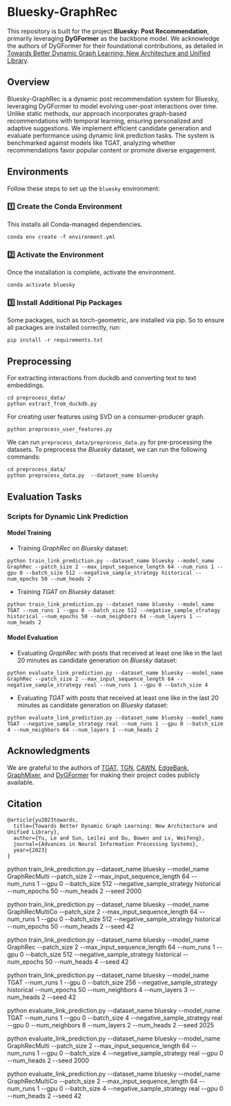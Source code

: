 # Bluesky-GraphRec

This repository is built for the project **Bluesky: Post Recommendation**, primarily leveraging **DyGFormer** as the backbone model. We acknowledge the authors of DyGFormer for their foundational contributions, as detailed in [Towards Better Dynamic Graph Learning: New Architecture and Unified Library](https://arxiv.org/abs/2303.13047).

## Overview

Bluesky-GraphRec is a dynamic post recommendation system for Bluesky, leveraging DyGFormer to model evolving user-post interactions over time. Unlike static methods, our approach incorporates graph-based recommendations with temporal learning, ensuring personalized and adaptive suggestions. We implement efficient candidate generation and evaluate performance using dynamic link prediction tasks. The system is benchmarked against models like TGAT, analyzing whether recommendations favor popular content or promote diverse engagement.

## Environments
Follow these steps to set up the `bluesky` environment:

### **1️⃣ Create the Conda Environment**
This installs all Conda-managed dependencies.
```
conda env create -f environment.yml
```
### **2️⃣ Activate the Environment**
Once the installation is complete, activate the environment.
```
conda activate bluesky
```
### **3️⃣ Install Additional Pip Packages**
Some packages, such as torch-geometric, are installed via pip. So to ensure all packages are installed correctly, run:
```
pip install -r requirements.txt
```

## Preprocessing
For extracting interactions from duckdb and converting text to text embeddings.
```{bash}
cd preprocess_data/
python extract_from_duckdb.py
```

For creating user features using SVD on a consumer-producer graph.
```{bash}
python preprocess_user_features.py
```

We can run ```preprocess_data/preprocess_data.py``` for pre-processing the datasets.
To preprocess the *Bluesky* dataset, we can run the following commands:
```{bash}
cd preprocess_data/
python preprocess_data.py  --dataset_name bluesky
```

## Evaluation Tasks

### Scripts for Dynamic Link Prediction

#### Model Training
* Training *GraphRec* on *Bluesky* dataset:
```{bash}
python train_link_prediction.py --dataset_name bluesky --model_name GraphRec --patch_size 2 --max_input_sequence_length 64 --num_runs 1 --gpu 0 --batch_size 512 --negative_sample_strategy historical --num_epochs 50 --num_heads 2
```

* Training *TGAT* on *Bluesky* dataset:
```{bash}
python train_link_prediction.py --dataset_name bluesky --model_name TGAT --num_runs 1 --gpu 0 --batch_size 512 --negative_sample_strategy historical --num_epochs 50 --num_neighbors 64 --num_layers 1 --num_heads 2
```

#### Model Evaluation
* Evaluating *GraphRec* with posts that received at least one like in the last 20 minutes as candidate generation on *Bluesky* dataset:
```{bash}
python evaluate_link_prediction.py --dataset_name bluesky --model_name GraphRec --patch_size 2 --max_input_sequence_length 64 --negative_sample_strategy real --num_runs 1 --gpu 0 --batch_size 4
```

* Evaluating *TGAT* with posts that received at least one like in the last 20 minutes as candidate generation on *Bluesky* dataset:
```{bash}
python evaluate_link_prediction.py --dataset_name bluesky --model_name TGAT --negative_sample_strategy real --num_runs 1 --gpu 0 --batch_size 4 --num_neighbors 64 --num_layers 1 --num_heads 2
```

## Acknowledgments

We are grateful to the authors of 
[TGAT](https://github.com/StatsDLMathsRecomSys/Inductive-representation-learning-on-temporal-graphs), 
[TGN](https://github.com/twitter-research/tgn), 
[CAWN](https://github.com/snap-stanford/CAW), 
[EdgeBank](https://github.com/fpour/DGB),
[GraphMixer](https://github.com/CongWeilin/GraphMixer), and
[DyGFormer](https://github.com/yule-BUAA/DyGLib) for making their project codes publicly available.

## Citation

```{bibtex}
@article{yu2023towards,
  title={Towards Better Dynamic Graph Learning: New Architecture and Unified Library},
  author={Yu, Le and Sun, Leilei and Du, Bowen and Lv, Weifeng},
  journal={Advances in Neural Information Processing Systems},
  year={2023}
}
```
python train_link_prediction.py --dataset_name bluesky --model_name GraphRecMulti --patch_size 2 --max_input_sequence_length 64 --num_runs 1 --gpu 0 --batch_size 512 --negative_sample_strategy historical --num_epochs 50 --num_heads 2 --seed 2000

python train_link_prediction.py --dataset_name bluesky --model_name GraphRecMultiCo --patch_size 2 --max_input_sequence_length 64 --num_runs 1 --gpu 0 --batch_size 512 --negative_sample_strategy historical --num_epochs 50 --num_heads 2 --seed 42

python train_link_prediction.py --dataset_name bluesky --model_name GraphRec --patch_size 2 --max_input_sequence_length 64 --num_runs 1 --gpu 0 --batch_size 512 --negative_sample_strategy historical --num_epochs 50 --num_heads 4 --seed 42

python train_link_prediction.py --dataset_name bluesky --model_name TGAT --num_runs 1 --gpu 0 --batch_size 256 --negative_sample_strategy historical --num_epochs 50 --num_neighbors 4 --num_layers 3 --num_heads 2 --seed 42

python evaluate_link_prediction.py --dataset_name bluesky --model_name TGAT --num_runs 1 --gpu 0 --batch_size 4 --negative_sample_strategy real --gpu 0 --num_neighbors 8 --num_layers 2 --num_heads 2 --seed 2025

python evaluate_link_prediction.py --dataset_name bluesky --model_name GraphRecMulti --patch_size 2 --max_input_sequence_length 64 --num_runs 1 --gpu 0 --batch_size 4 --negative_sample_strategy real --gpu 0 --num_heads 2 --seed 2000

python evaluate_link_prediction.py --dataset_name bluesky --model_name GraphRecMultiCo --patch_size 2 --max_input_sequence_length 64 --num_runs 1 --gpu 0 --batch_size 4 --negative_sample_strategy real --gpu 0 --num_heads 2 --seed 42